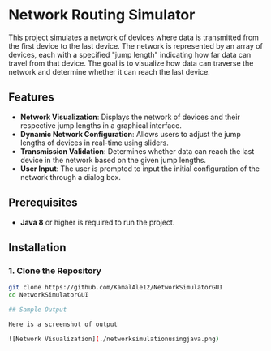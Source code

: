 # Network Routing Simulator

This project simulates a network of devices where data is transmitted from the first device to the last device. The network is represented by an array of devices, each with a specified "jump length" indicating how far data can travel from that device. The goal is to visualize how data can traverse the network and determine whether it can reach the last device.

## Features

- **Network Visualization**: Displays the network of devices and their respective jump lengths in a graphical interface.
- **Dynamic Network Configuration**: Allows users to adjust the jump lengths of devices in real-time using sliders.
- **Transmission Validation**: Determines whether data can reach the last device in the network based on the given jump lengths.
- **User Input**: The user is prompted to input the initial configuration of the network through a dialog box.

## Prerequisites

- **Java 8** or higher is required to run the project.

## Installation

### 1. Clone the Repository

```bash
git clone https://github.com/KamalAle12/NetworkSimulatorGUI
cd NetworkSimulatorGUI

## Sample Output

Here is a screenshot of output

![Network Visualization](./networksimulationusingjava.png)

